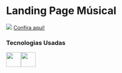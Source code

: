 <h1>Landing Page Músical</h1>
<p>
<img src="https://i.imgur.com/9AWVjn6.png">
<a href="https://raphacalixto.github.io/M-sica-Landing-page/">Confira aqui!</a> 
<h3> Tecnologias Usadas</h3>
<div class"img">
<img width="40" src="https://cdn.jsdelivr.net/gh/devicons/devicon/icons/html5/html5-plain-wordmark.svg"><img width="40" src="https://cdn.jsdelivr.net/gh/devicons/devicon/icons/css3/css3-plain-wordmark.svg">
<div/>

